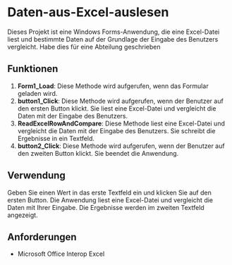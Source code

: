 # Daten-aus-Excel-auslesen

Dieses Projekt ist eine Windows Forms-Anwendung, die eine Excel-Datei liest und bestimmte Daten auf der Grundlage der Eingabe des Benutzers vergleicht.
Habe dies für eine Abteilung geschrieben

## Funktionen

1. **Form1_Load**: Diese Methode wird aufgerufen, wenn das Formular geladen wird.
2. **button1_Click**: Diese Methode wird aufgerufen, wenn der Benutzer auf den ersten Button klickt. Sie liest eine Excel-Datei und vergleicht die Daten mit der Eingabe des Benutzers.
3. **ReadExcelRowAndCompare**: Diese Methode liest eine Excel-Datei und vergleicht die Daten mit der Eingabe des Benutzers. Sie schreibt die Ergebnisse in ein Textfeld.
4. **button2_Click**: Diese Methode wird aufgerufen, wenn der Benutzer auf den zweiten Button klickt. Sie beendet die Anwendung.

## Verwendung

Geben Sie einen Wert in das erste Textfeld ein und klicken Sie auf den ersten Button. Die Anwendung liest eine Excel-Datei und vergleicht die Daten mit Ihrer Eingabe. Die Ergebnisse werden im zweiten Textfeld angezeigt.

## Anforderungen

- Microsoft Office Interop Excel
